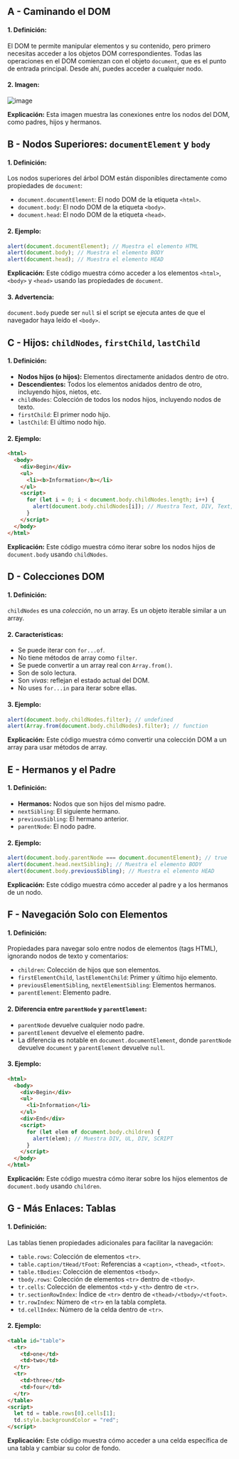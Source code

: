 ## A - Caminando el DOM

#### 1. **Definición:**

El DOM te permite manipular elementos y su contenido, pero primero necesitas acceder a los objetos DOM correspondientes. Todas las operaciones en el DOM comienzan con el objeto `document`, que es el punto de entrada principal. Desde ahí, puedes acceder a cualquier nodo.

#### 2. **Imagen:**

![image](https://javascript.info/article/dom-navigation/dom-links.svg)

**Explicación:**
Esta imagen muestra las conexiones entre los nodos del DOM, como padres, hijos y hermanos.

## B - Nodos Superiores: `documentElement` y `body`

#### 1. **Definición:**

Los nodos superiores del árbol DOM están disponibles directamente como propiedades de `document`:

- `document.documentElement`: El nodo DOM de la etiqueta `<html>`.
- `document.body`: El nodo DOM de la etiqueta `<body>`.
- `document.head`: El nodo DOM de la etiqueta `<head>`.

#### 2. **Ejemplo:**

```javascript
alert(document.documentElement); // Muestra el elemento HTML
alert(document.body); // Muestra el elemento BODY
alert(document.head); // Muestra el elemento HEAD
```

**Explicación:**
Este código muestra cómo acceder a los elementos `<html>`, `<body>` y `<head>` usando las propiedades de `document`.

#### 3. **Advertencia:**

`document.body` puede ser `null` si el script se ejecuta antes de que el navegador haya leído el `<body>`.

## C - Hijos: `childNodes`, `firstChild`, `lastChild`

#### 1. **Definición:**

- **Nodos hijos (o hijos):** Elementos directamente anidados dentro de otro.
- **Descendientes:** Todos los elementos anidados dentro de otro, incluyendo hijos, nietos, etc.
- `childNodes`: Colección de todos los nodos hijos, incluyendo nodos de texto.
- `firstChild`: El primer nodo hijo.
- `lastChild`: El último nodo hijo.

#### 2. **Ejemplo:**

```html
<html>
  <body>
    <div>Begin</div>
    <ul>
      <li><b>Information</b></li>
    </ul>
    <script>
      for (let i = 0; i < document.body.childNodes.length; i++) {
        alert(document.body.childNodes[i]); // Muestra Text, DIV, Text, UL, etc.
      }
    </script>
  </body>
</html>
```

**Explicación:**
Este código muestra cómo iterar sobre los nodos hijos de `document.body` usando `childNodes`.

## D - Colecciones DOM

#### 1. **Definición:**

`childNodes` es una _colección_, no un array. Es un objeto iterable similar a un array.

#### 2. **Características:**

- Se puede iterar con `for...of`.
- No tiene métodos de array como `filter`.
- Se puede convertir a un array real con `Array.from()`.
- Son de solo lectura.
- Son _vivas_: reflejan el estado actual del DOM.
- No uses `for...in` para iterar sobre ellas.

#### 3. **Ejemplo:**

```javascript
alert(document.body.childNodes.filter); // undefined
alert(Array.from(document.body.childNodes).filter); // function
```

**Explicación:**
Este código muestra cómo convertir una colección DOM a un array para usar métodos de array.

## E - Hermanos y el Padre

#### 1. **Definición:**

- **Hermanos:** Nodos que son hijos del mismo padre.
- `nextSibling`: El siguiente hermano.
- `previousSibling`: El hermano anterior.
- `parentNode`: El nodo padre.

#### 2. **Ejemplo:**

```javascript
alert(document.body.parentNode === document.documentElement); // true
alert(document.head.nextSibling); // Muestra el elemento BODY
alert(document.body.previousSibling); // Muestra el elemento HEAD
```

**Explicación:**
Este código muestra cómo acceder al padre y a los hermanos de un nodo.

## F - Navegación Solo con Elementos

#### 1. **Definición:**

Propiedades para navegar solo entre nodos de elementos (tags HTML), ignorando nodos de texto y comentarios:

- `children`: Colección de hijos que son elementos.
- `firstElementChild`, `lastElementChild`: Primer y último hijo elemento.
- `previousElementSibling`, `nextElementSibling`: Elementos hermanos.
- `parentElement`: Elemento padre.

#### 2. **Diferencia entre `parentNode` y `parentElement`:**

- `parentNode` devuelve cualquier nodo padre.
- `parentElement` devuelve el elemento padre.
- La diferencia es notable en `document.documentElement`, donde `parentNode` devuelve `document` y `parentElement` devuelve `null`.

#### 3. **Ejemplo:**

```html
<html>
  <body>
    <div>Begin</div>
    <ul>
      <li>Information</li>
    </ul>
    <div>End</div>
    <script>
      for (let elem of document.body.children) {
        alert(elem); // Muestra DIV, UL, DIV, SCRIPT
      }
    </script>
  </body>
</html>
```

**Explicación:**
Este código muestra cómo iterar sobre los hijos elementos de `document.body` usando `children`.

## G - Más Enlaces: Tablas

#### 1. **Definición:**

Las tablas tienen propiedades adicionales para facilitar la navegación:

- `table.rows`: Colección de elementos `<tr>`.
- `table.caption/tHead/tFoot`: Referencias a `<caption>`, `<thead>`, `<tfoot>`.
- `table.tBodies`: Colección de elementos `<tbody>`.
- `tbody.rows`: Colección de elementos `<tr>` dentro de `<tbody>`.
- `tr.cells`: Colección de elementos `<td>` y `<th>` dentro de `<tr>`.
- `tr.sectionRowIndex`: Índice de `<tr>` dentro de `<thead>/<tbody>/<tfoot>`.
- `tr.rowIndex`: Número de `<tr>` en la tabla completa.
- `td.cellIndex`: Número de la celda dentro de `<tr>`.

#### 2. **Ejemplo:**

```html
<table id="table">
  <tr>
    <td>one</td>
    <td>two</td>
  </tr>
  <tr>
    <td>three</td>
    <td>four</td>
  </tr>
</table>
<script>
  let td = table.rows[0].cells[1];
  td.style.backgroundColor = "red";
</script>
```

**Explicación:**
Este código muestra cómo acceder a una celda específica de una tabla y cambiar su color de fondo.
